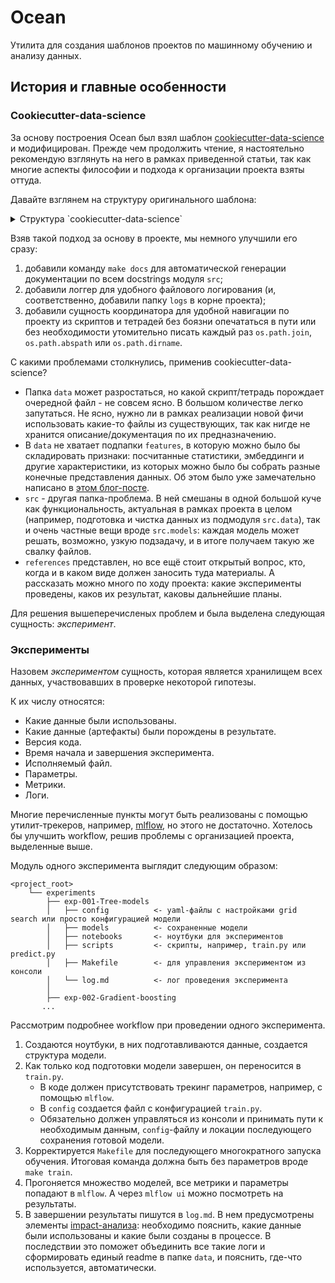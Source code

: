 # Ocean

Утилита для создания шаблонов проектов по машинному обучению и анализу данных.

## История и главные особенности

### Cookiecutter-data-science

За основу построения Ocean был взял шаблон [cookiecutter-data-science](https://drivendata.github.io/cookiecutter-data-science/) и модифицирован. Прежде чем продолжить чтение, я настоятельно рекомендую взглянуть на него в рамках приведенной статьи, так как многие аспекты философии и подхода к организации проекта взяты оттуда.

Давайте взглянем на структуру оригинального шаблона:

<details>
    <summary>Структура `cookiecutter-data-science`</summary>

```
├── LICENSE
├── Makefile           <- Makefile with commands like `make data` or `make train`
├── README.md          <- The top-level README for developers using this project.
├── data
│   ├── external       <- Data from third party sources.
│   ├── interim        <- Intermediate data that has been transformed.
│   ├── processed      <- The final, canonical data sets for modeling.
│   └── raw            <- The original, immutable data dump.
│
├── docs               <- A default Sphinx project; see sphinx-doc.org for details
│
├── models             <- Trained and serialized models, model predictions, or model summaries
│
├── notebooks          <- Jupyter notebooks. Naming convention is a number (for ordering),
│                         the creator's initials, and a short `-` delimited description, e.g.
│                         `1.0-jqp-initial-data-exploration`.
│
├── references         <- Data dictionaries, manuals, and all other explanatory materials.
│
├── reports            <- Generated analysis as HTML, PDF, LaTeX, etc.
│   └── figures        <- Generated graphics and figures to be used in reporting
│
├── requirements.txt   <- The requirements file for reproducing the analysis environment, e.g.
│                         generated with `pip freeze > requirements.txt`
│
├── setup.py           <- Make this project pip installable with `pip install -e`
├── src                <- Source code for use in this project.
│   ├── __init__.py    <- Makes src a Python module
│   │
│   ├── data           <- Scripts to download or generate data
│   │   └── make_dataset.py
│   │
│   ├── features       <- Scripts to turn raw data into features for modeling
│   │   └── build_features.py
│   │
│   ├── models         <- Scripts to train models and then use trained models to make
│   │   │                 predictions
│   │   ├── predict_model.py
│   │   └── train_model.py
│   │
│   └── visualization  <- Scripts to create exploratory and results oriented visualizations
│       └── visualize.py
│
└── tox.ini            <- tox file with settings for running tox; see tox.testrun.org

```
</details>

Взяв такой подход за основу в проекте, мы немного улучшили его сразу: 
1. добавили команду `make docs` для автоматической генерации документации по всем docstrings модуля `src`;
2. добавили логгер для удобного файлового логирования (и, соответственно, добавили папку `logs` в корне проекта);
3. добавили сущность координатора для удобной навигации по проекту из скриптов и тетрадей без боязни опечататься в пути или без необходимости утомительно писать каждый раз `os.path.join`, `os.path.abspath` или `os.path.dirname`.

С какими проблемами столкнулись, применив cookiecutter-data-science? 

* Папка `data` может разростаться, но какой скрипт/тетрадь порождает очередной файл - не совсем ясно. В большом количестве легко запутаться. Не ясно, нужно ли в рамках реализации новой фичи использовать какие-то файлы из существующих, так как нигде не хранится описание/документация по их предназначению.
* В `data` не хватает подпапки `features`, в которую можно было бы складировать признаки: посчитанные статистики, эмбеддинги и другие характеристики, из которых можно было бы собрать разные конечные представления данных. Об этом было уже замечательно написано в [этом блог-посте](https://www.logicalclocks.com/feature-store/).
* `src` - другая папка-проблема. В ней смешаны в одной большой куче как функциональность, актуальная в рамках проекта в целом (например, подготовка и чистка данных из подмодуля `src.data`), так и очень частные вещи вроде `src.models`: каждая модель может решать, возможно, узкую подзадачу, и в итоге получаем такую же свалку файлов.
* `references` представлен, но все ещё стоит открытый вопрос, кто, когда и в каком виде должен заносить туда материалы. А рассказать можно много по ходу проекта: какие эксперименты проведены, каков их результат, каковы дальнейшие планы.

Для решения вышеперечисленых проблем и была выделена следующая сущность: _эксперимент_.


### Эксперименты

Назовем _экспериментом_ сущность, которая является хранилищем всех данных, участвовавших в проверке некоторой гипотезы. 

К их числу относятся:
* Какие данные были использованы.
* Какие данные (артефакты) были порождены в результате.
* Версия кода.
* Время начала и завершения эксперимента.
* Исполняемый файл.
* Параметры.
* Метрики.
* Логи.

Многие перечисленные пункты могут быть реализованы с помощью утилит-трекеров, например, [mlflow](https://mlflow.org/docs/latest/tracking.html), но этого не достаточно. Хотелось бы улучшить workflow, решив проблемы с организацией проекта, выделенные выше.

Модуль одного эксперимента выглядит следующим образом:

```
<project_root>
    └── experiments
        ├── exp-001-Tree-models
        │   ├── config          <- yaml-файлы с настройками grid search или просто конфигурацией модели
        │   ├── models          <- сохраненные модели
        │   ├── notebooks       <- ноутбуки для экспериментов
        │   ├── scripts         <- скрипты, например, train.py или predict.py
        │   ├── Makefile        <- для управления экспериментом из консоли
        │   └── log.md          <- лог проведения эксперимента
        │
        ├── exp-002-Gradient-boosting
       ...
```

Рассмотрим подробнее workflow при проведении одного эксперимента.
1. Создаются ноутбуки, в них подготавливаются данные, создается структура модели.
2. Как только код подготовки модели завершен, он переносится в `train.py`. 
    - В коде должен присутствовать трекинг параметров, например, с помощью `mlflow`.
    - В `config` создается файл с конфигурацией `train.py`.
    - Обязательно должен управляться из консоли и принимать пути к необходимым данным, `config`-файлу и локации последующего сохранения готовой модели.
3. Корректируется `Makefile` для последующего многократного запуска обучения. Итоговая команда должна быть без параметров вроде `make train`.
4. Прогоняется множество моделей, все метрики и параметры попадают в `mlflow`. А через `mlflow ui` можно посмотреть на результаты.
5. В завершении результаты пишутся в `log.md`. В нем предусмотрены элементы [impact-анализа](https://en.wikipedia.org/wiki/Change_impact_analysis): необходимо пояснить, какие данные были использованы и какие были созданы в процессе. В последствии это поможет объединить все такие логи и сформировать единый readme в папке `data`, и пояснить, где-что используется, автоматически.